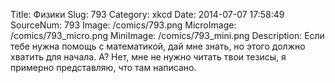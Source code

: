 Title: Физики 
Slug: 793 
Category: xkcd 
Date: 2014-07-07 17:58:49 
SourceNum: 793 
Image: /comics/793.png 
MicroImage: /comics/793_micro.png 
MiniImage: /comics/793_mini.png 
Description: Если тебе нужна помощь с математикой, дай мне знать, но этого должно хватить для начала. А? Нет, мне не нужно читать твои тезисы, я примерно представляю, что там написано. 

